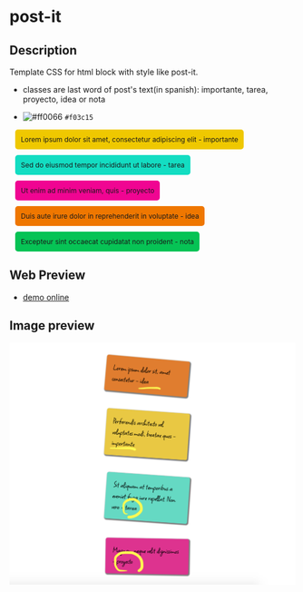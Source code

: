 # post-it

## Description

Template CSS for html block with style like post-it.

- classes are last word of post's text(in spanish):
importante, tarea, proyecto, idea or nota

- ![#ff0066](https://placehold.it/15/ff0066/000000?text=+) `#f03c15`


<div style="font-size: 12px; display: table; padding: 10px; margin: 10px; border-radius: 5px; background: #efc800;">Lorem ipsum dolor sit amet, consectetur adipiscing elit - importante</div>
<div style="font-size: 12px; display: table; padding: 10px; margin: 10px; border-radius: 5px; background: #13ddc2;">Sed do eiusmod tempor incididunt ut labore - tarea</div>
<div style="font-size: 12px; display: table; padding: 10px; margin: 10px; border-radius: 5px; background: #f00592;">Ut enim ad minim veniam, quis - proyecto</div>
<div style="font-size: 12px; display: table; padding: 10px; margin: 10px; border-radius: 5px; background: #ef7700;">Duis aute irure dolor in reprehenderit in voluptate - idea</div>
<div style="font-size: 12px; display: table; padding: 10px; margin: 10px; border-radius: 5px; background: #06c355;">Excepteur sint occaecat cupidatat non proident - nota</div>












## Web Preview

- [demo online](https://patricio-dsgn.github.io/post-it/)

## Image preview

![alt text](./img/demo.png "Title")
